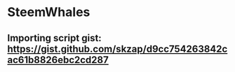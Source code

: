 # SteemWhales

## Importing script gist: https://gist.github.com/skzap/d9cc754263842cac61b8826ebc2cd287
